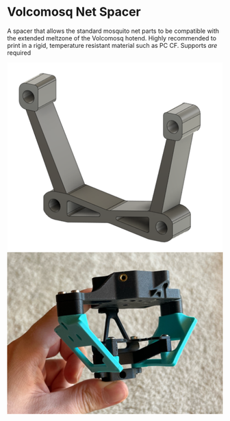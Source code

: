 # Volcomosq Net Spacer

A spacer that allows the standard mosquito net parts to be compatible with the extended meltzone of the Volcomosq hotend.
Highly recommended to print in a rigid, temperature resistant material such as PC CF. Supports *are* required

![image1](./Images/Image1.png)
![image2](./Images/Image2.jpeg)
